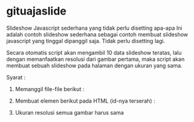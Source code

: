# gituajaslide
Slideshow Javascript sederhana yang tidak perlu disetting apa-apa
Ini adalah contoh slideshow sederhana sebagai 
contoh membuat slideshow javascript yang tinggal
dipanggil saja. Tidak perlu disetting lagi.

Secara otomatis script akan mengambil 10 data slideshow teratas, 
lalu dengan memanfaatkan resolusi dari gambar pertama, 
maka script akan membuat sebuah slideshow pada halaman dengan ukuran yang sama.

Syarat :

1. Memanggil file-file berikut :

   <link rel="stylesheet" href="slide-css.css">
   <script src="slide.js"></script>
	 
2. Membuat elemen berikut pada HTML 
   (id-nya terserah) :
	 
   <div id="lokasiSlide"></div>
	 <script>
	  buatSlide( "lokasiSlide" )
	 </script>
	 
3. Ukuran resolusi semua gambar harus sama
